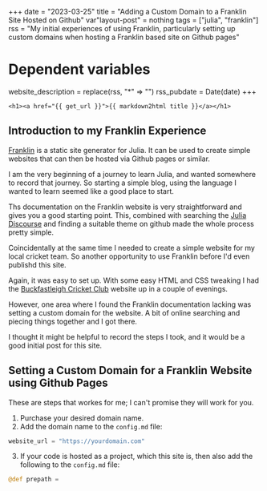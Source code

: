 +++
date = "2023-03-25"
title = "Adding a Custom Domain to a Franklin Site Hosted on Github"
var"layout-post" = nothing
tags = ["julia", "franklin"]
rss = "My initial experiences of using Franklin, particularly setting up custom domains when hosting a Franklin based site on Github pages"

# Dependent variables
website_description = replace(rss, "*" => "")
rss_pubdate = Date(date)
+++

~~~
<h1><a href="{{ get_url }}">{{ markdown2html title }}</a></h1>
~~~

## Introduction to my Franklin Experience

[Franklin][f-link] is a static site generator for Julia. It can be used to create simple websites that can then be hosted via Github pages or similar.

I am the very beginning of a journey to learn Julia, and wanted somewhere to record that journey. So starting a simple blog, using the language I wanted to learn seemed like a good place to start.

Ths documentation on the Franklin website is very straightforward and gives you a good starting point. This, combined with searching the [Julia Discourse][j-discourse] and finding a suitable theme on github made the whole process pretty simple.

Coincidentally at the same time I needed to create a simple website for my local cricket team. So another opportunity to use Franklin before I'd even publishd this site.

Again, it was easy to set up. With some easy HTML and CSS tweaking I had the [Buckfastleigh Cricket Club][buckfastleighcc] website up in a couple of evenings.

However, one area where I found the Franklin documentation lacking was setting a custom domain for the website. A bit of online searching and piecing things together and I got there. 

I thought it might be helpful to record the steps I took, and it would be a good initial post for this site.

## Setting a Custom Domain for a Franklin Website using Github Pages

These are steps that workes for me; I can't promise they will work for you.

1. Purchase your desired domain name.
2. Add the domain name to the `config.md` file:
```julia
website_url = "https://yourdomain.com"
```
3. If your code is hosted as a project, which this site is, then also add the following to the `config.md` file:
```julia
@def prepath =
```



[f-link]: https://franklinjl.org/
[j-discourse]: https://discourse.julialang.org/
[buckfastleighcc]: https://buckfastleighcc.uk/
